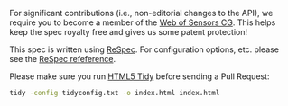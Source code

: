 For significant contributions (i.e., non-editorial changes to the API), 
we require you to become a member of the 
[Web of Sensors CG](http://www.w3.org/community/sensorweb/). This helps 
keep the spec royalty free and gives us some patent protection! 

This spec is written using [ReSpec](http://w3.org/respec/). For
configuration options, etc. please see the [ReSpec
refeference](www.w3.org/respec/ref.html).

Please make sure you run [HTML5 Tidy](http://w3c.github.io/tidy-html5/) 
before sending a Pull Request:

```Bash 
tidy -config tidyconfig.txt -o index.html index.html 
```
